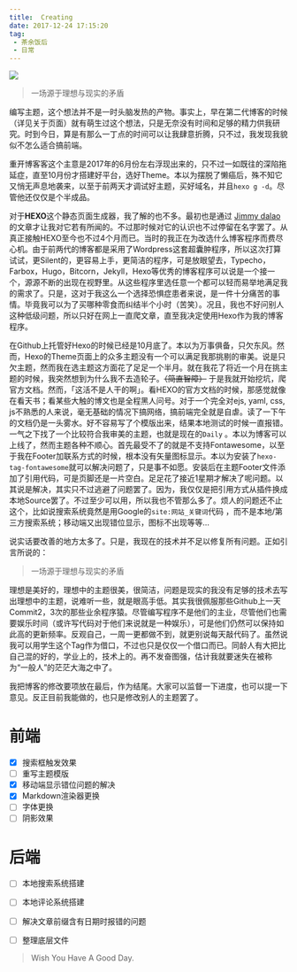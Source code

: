 ```yaml
---
title:  Creating
date: 2017-12-24 17:15:20
tag:
 - 茶余饭后
 - 日常
---
```



![](https://cl.ly/3f0Q443M2o0r/Creating.jpg)

> 一场源于理想与现实的矛盾

<!--more-->

  编写主题，这个想法并不是一时头脑发热的产物。事实上，早在第二代博客的时候（详见关于页面）就有萌生过这个想法，只是无奈没有时间和足够的精力供我研究。时到今日，算是有那么一丁点的时间可以让我肆意折腾，只不过，我发现我貌似不怎么适合搞前端。

  重开博客客这个主意是2017年的6月份左右浮现出来的，只不过一如既往的深陷拖延症，直至10月份才搭建好平台，选好Theme。本以为摆脱了懒癌后，殊不知它又悄无声息地袭来，以至于前两天才调试好主题，买好域名，并且`hexo g -d`。尽管他还仅仅是个半成品。

  对于**HEXO**这个静态页面生成器，我了解的也不多。最初也是通过 [Jimmy dalao](https://jimmycai.com/) 的文章才让我对它若有所闻的。不过那时候对它的认识也不过停留在名字罢了。从真正接触HEXO至今也不过4个月而已。当时的我正在为改选什么博客程序而费尽心机。由于前两代的博客都是采用了Wordpress这套超囊肿程序，所以这次打算试试，更Silent的，更容易上手，更简洁的程序，可是放眼望去，Typecho，Farbox，Hugo，Bitcorn，Jekyll，Hexo等优秀的博客程序可以说是一个接一个，源源不断的出现在视野里。从这些程序里选任意一个都可以轻而易举地满足我的需求了。只是，这对于我这么一个选择恐惧症患者来说，是一件十分痛苦的事情。毕竟我可以为了买哪种零食而纠结半个小时（苦笑）。况且，我也不好问别人这种低级问题，所以只好在网上一直爬文章，直至我决定使用Hexo作为我的博客程序。

  在Github上托管好Hexo的时候已经是10月底了。本以为万事俱备，只欠东风。然而，Hexo的Theme页面上的众多主题没有一个可以满足我那挑剔的审美。说是只欠主题，然而我在选主题这方面花了足足一个半月。就在我花了将近一个月在挑主题的时候，我突然想到为什么我不去造轮子。~~（简直智障）~~ 于是我就开始挖坑，爬官方文档。然而，「这活不是人干的啊」。看HEXO的官方文档的时候，那感觉就像在看天书；看某些大触的博文也是全程黑人问号。对于一个完全对ejs, yaml, css, js不熟悉的人来说，毫无基础的情况下搞网络，搞前端完全就是自虐。读了一下午的文档仍是一头雾水。好不容易写了个模版出来，结果本地测试的时候一直报错。一气之下找了一个比较符合我审美的主题，也就是现在的`Daily` 。本以为博客可以上线了，然而主题各种不顺心。首先最受不了的就是不支持Fontawesome，以至于我在Footer加联系方式的时候，根本没有矢量图标显示。本以为安装了`hexo-tag-fontawesome`就可以解决问题了，只是事不如愿。安装后在主题Footer文件添加了引用代码，可是页脚还是一片空白。足足花了接近1星期才解决了呢问题。以其说是解决，其实只不过逃避了问题罢了。因为，我仅仅是把引用方式从插件换成本地Source罢了。不过至少可以用，所以我也不管那么多了。烦人的问题还不止这个，比如说搜索系统竟然是用Google的`site:网站_关键词`代码 ，而不是本地/第三方搜索系统；移动端又出现错位显示，图标不出现等等…

  说实话要改善的地方太多了。只是，我现在的技术并不足以修复所有问题。正如引言所说的：

> 一场源于理想与现实的矛盾

理想是美好的，理想中的主题很美，很简洁，问题是现实的我没有足够的技术去写出理想中的主题，说难听一些，就是眼高手低。其实我很佩服那些Github上一天Commit2，3次的那些业余程序猿。尽管编写程序不是他们的主业，尽管他们也需要娱乐时间（或许写代码对于他们来说就是一种娱乐），可是他们仍然可以保持如此高的更新频率。反观自己，一周一更都做不到，就更别说每天敲代码了。虽然说我可以用学生这个Tag作为借口，不过也只是仅仅一个借口而已。同龄人有大把比自己混的好的，学业上的，技术上的。再不发奋图强，估计我就要迷失在被称为“一般人”的茫茫大海之中了。

  我把博客的修改要项放在最后，作为结尾。大家可以监督一下进度，也可以提一下意见。反正目前我能做的，也只是修改别人的主题罢了。

# 前端

- [x] 搜索框触发效果
- [ ] 重写主题模版
- [x] 移动端显示错位问题的解决
- [x] Markdown渲染器更换
- [ ] 字体更换
- [ ] 阴影效果

# 后端

- [ ] 本地搜索系统搭建
- [ ] 本地评论系统搭建
- [ ] 解决文章前缀含有日期时报错的问题
- [ ] 整理底层文件



> Wish You Have A Good Day.
